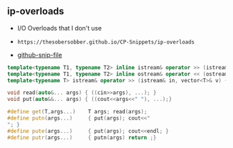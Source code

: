 
## ip-overloads

- I/O Overloads that I don't use
- ```
  https://thesobersobber.github.io/CP-Snippets/ip-overloads
  ```
- [github-snip-file](https://github.com/theSoberSobber/CP-Snippets/blob/main/snippets.json#L783)

```cpp
template<typename T1, typename T2> inline istream& operator >> (istream& in, pair<T1,T2>& a) { in>>a.first>>a.second; return in; }
template<typename T1, typename T2> inline ostream& operator << (ostream& out, pair<T1,T2> a) { out<<a.first<<" "<<a.second; return out; }
template<typename T> istream& operator >> (istream& in, vector<T>& v) { rep(i,1,sz(v)) cin>>v[i]; return in; }

void read(auto&... args) { ((cin>>args), ...); }
void put(auto&&... args) { ((cout<<args<<" "), ...);}

#define get(T,args...)    T args; read(args);
#define putn(args...)     { put(args); cout<<"
"; }
#define pute(args...)     { put(args); cout<<endl; }
#define putr(args...)     { putn(args) return ;}
```
